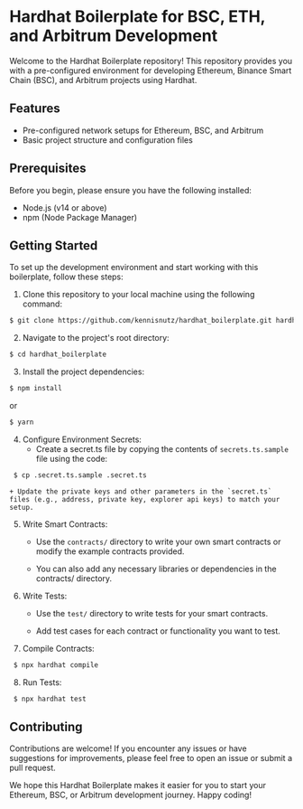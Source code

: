 

# Hardhat Boilerplate for BSC, ETH, and Arbitrum Development
Welcome to the Hardhat Boilerplate repository! This repository provides you with a pre-configured environment for developing Ethereum, Binance Smart Chain (BSC), and Arbitrum projects using Hardhat.

## Features

- Pre-configured network setups for Ethereum, BSC, and Arbitrum
- Basic project structure and configuration files


## Prerequisites

Before you begin, please ensure you have the following installed:

   * Node.js (v14 or above)
   * npm (Node Package Manager)

## Getting Started

To set up the development environment and start working with this boilerplate, follow these steps:

1. Clone this repository to your local machine using the following command:

  ```bash
  $ git clone https://github.com/kennisnutz/hardhat_boilerplate.git hardhat_boilerplate
  ```

2. Navigate to the project's root directory:

  ```bash
  $ cd hardhat_boilerplate
  ```
3. Install the project dependencies:

  ```bash
  $ npm install
  ```
  or 
  ```bash
  $ yarn
  ```
4. Configure Environment Secrets:
     + Create a secret.ts file by copying the contents of `secrets.ts.sample` file using the code:

  ```bash
   $ cp .secret.ts.sample .secret.ts
  ```

    + Update the private keys and other parameters in the `secret.ts` files (e.g., address, private key, explorer api keys) to match your setup.
     

5. Write Smart Contracts:
     + Use the `contracts/` directory to write your own smart contracts or modify the example contracts provided.

     + You can also add any necessary libraries or dependencies in the contracts/ directory.

6. Write Tests:
     + Use the `test/` directory to write tests for your smart contracts.

     + Add test cases for each contract or functionality you want to test.

7. Compile Contracts:
  ```bash
   $ npx hardhat compile
  ```
8. Run Tests:
  ```bash
   $ npx hardhat test
  ```


## Contributing

Contributions are welcome! If you encounter any issues or have suggestions for improvements, please feel free to open an issue or submit a pull request.



We hope this Hardhat Boilerplate makes it easier for you to start your Ethereum, BSC, or Arbitrum development journey. Happy coding!
   
   

